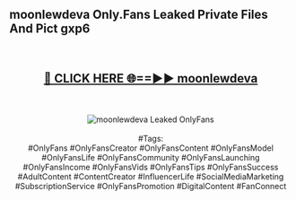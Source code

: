<h2>moonlewdeva Only.Fans Leaked Private Files And Pict gxp6</h2>
<br>
<div align="center">
<h2><a href="https://mediafiles.top/moonlewdeva" rel="nofollow">🔴 CLICK HERE 🌐==►► moonlewdeva</a></h2>
<br>
<br>
<a href="https://mediafiles.top/moonlewdeva" rel="nofollow" data-target="animated-image.originalLink"><img src="https://i.ibb.co.com/WyWwxjT/player-gif2.gif" alt="moonlewdeva Leaked OnlyFans" style="max-width: 100%; display: inline-block;" data-target="animated-image.originalImage"></a>
<br><br>
#Tags:
<br>
#OnlyFans #OnlyFansCreator #OnlyFansContent #OnlyFansModel #OnlyFansLife #OnlyFansCommunity #OnlyFansLaunching #OnlyFansIncome #OnlyFansVids #OnlyFansTips #OnlyFansSuccess #AdultContent #ContentCreator #InfluencerLife #SocialMediaMarketing #SubscriptionService #OnlyFansPromotion #DigitalContent #FanConnect
</div>
<br>